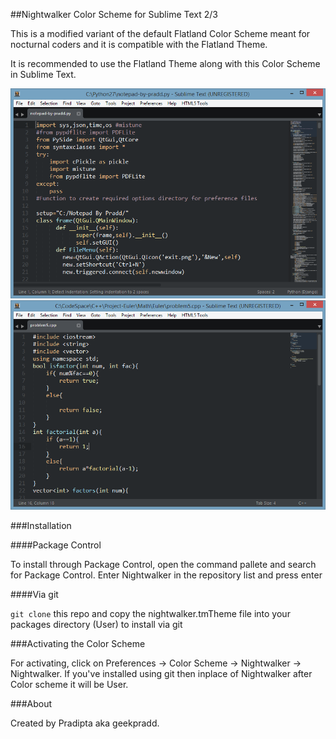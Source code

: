 ##Nightwalker Color Scheme for Sublime Text 2/3

This is a modified variant of the default Flatland Color Scheme meant for nocturnal coders and it is compatible with the Flatland Theme.

It is recommended to use the Flatland Theme along with this Color Scheme in Sublime Text.

<img src="assets/nw1.PNG">

<img src="assets/nw2.PNG">

###Installation

####Package Control

To install through Package Control, open the command pallete and search for Package Control. Enter Nightwalker in the repository list and press enter

####Via git

`git clone` this repo and copy the nightwalker.tmTheme file into your packages directory (User) to install via git

###Activating the Color Scheme

For activating, click on Preferences -> Color Scheme -> Nightwalker -> Nightwalker. If you've installed using git then inplace of Nightwalker after Color scheme it will be User.

###About

Created by Pradipta aka geekpradd. 